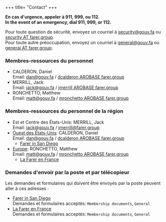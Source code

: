+++
title= "Contact"
+++

**En cas d'urgence, appeler à 911, 999, ou 112.**<br/>
**In the event of an emergency, dial 911, 999, or 112.**

Pour toute question de sécurité, envoyez un courriel à [security@gouv.fa](mailto:security@gouv.fa) ou [security AT farer.group](mailto:security@farer.group).<br/>
Pour toute autre préoccupation, envoyez un courriel à [general@gouv.fa](mailto:general@gouv.fa) ou [general AT farer.group](mailto:general@farer.group).


### Membres-ressources du personnel
- CALDERON, Daniel<br/>
  Email: [dan@gouv.fa](mailto:dan@gouv.fa) / [dcalderon AROBASE farer.group](mailto:dcalderon@farer.group)
- MERRILL, Jack<br/>
  Email: [jack@gouv.fa](mailto:jack@gouv.fa) / [jmerrill AROBASE farer.group](mailto:jmerrill@farer.group)
- RONCHETTO, Matthew<br/>
  Email: [matt@gouv.fa](mailto:matt@gouv.fa) / [mronchetto AROBASE farer.group](mailto:mronchetto@farer.group)

### Membres-ressources du personnel de la région
- Est et Centre des États-Unis: MERRILL, Jack<br/>
  Email: [jack@gouv.fa](mailto:jack@gouv.fa) / [jmerrill@farer.group](mailto:jmerrill@farer.group)
- [Ouest des États-Unis](https://united-states.farer/west): CALDERON, Daniel<br/>
  Email: [dan@gouv.fa](mailto:dan@gouv.fa) / [dcalderon AROBASE farer.group](mailto:dcalderon@farer.group)
  - [Farer in San Diego](https://ksan.united-states.farer/)
- [Europe](https://europe.farer): RONCHETTO, Matthew<br/>
  Email: [matt@gouv.fa](mailto:matt@gouv.fa) / [mronchetto AROBASE farer.group](mailto:mronchetto@farer.group)
  - [La Farer en France](https://france.europe.farer)

### Demandes d'envoir par la poste et par télécopieur
Les demandes et formulaires qui doivent être envoyés par la poste peuvent aller à ces adresses :

- [Farer in San Diego](https://ksan.united-states.farer/)<br/>
  Demandes et formulaires acceptés: `Membership documents`, `General`
- [La Farer en France](https://france.europe.farer)<br/>
  Demandes et formulaires acceptés: `Membership documents`, `General`
